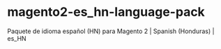# magento2-es_hn-language-pack
Paquete de idioma español (HN) para Magento 2 | Spanish (Honduras) | es_HN
